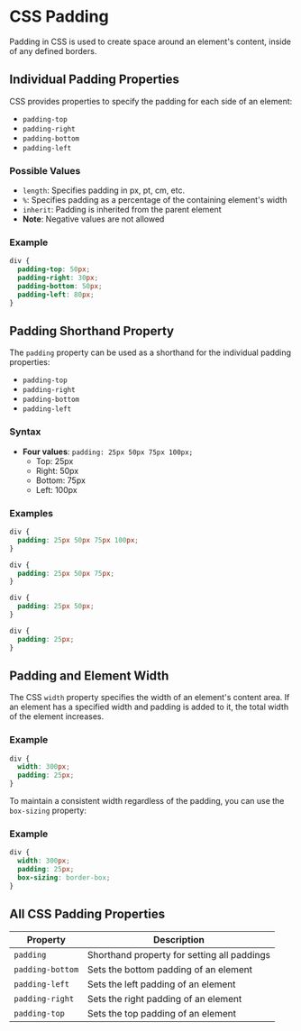 # CSS Padding

Padding in CSS is used to create space around an element's content, inside of any defined borders.

## Individual Padding Properties

CSS provides properties to specify the padding for each side of an element:

- `padding-top`
- `padding-right`
- `padding-bottom`
- `padding-left`

### Possible Values

- `length`: Specifies padding in px, pt, cm, etc.
- `%`: Specifies padding as a percentage of the containing element's width
- `inherit`: Padding is inherited from the parent element
- **Note**: Negative values are not allowed

### Example

```css
div {
  padding-top: 50px;
  padding-right: 30px;
  padding-bottom: 50px;
  padding-left: 80px;
}
```

## Padding Shorthand Property

The `padding` property can be used as a shorthand for the individual padding properties:

- `padding-top`
- `padding-right`
- `padding-bottom`
- `padding-left`

### Syntax

- **Four values**: `padding: 25px 50px 75px 100px;`
  - Top: 25px
  - Right: 50px
  - Bottom: 75px
  - Left: 100px

### Examples

```css
div {
  padding: 25px 50px 75px 100px;
}
```

```css
div {
  padding: 25px 50px 75px;
}
```

```css
div {
  padding: 25px 50px;
}
```

```css
div {
  padding: 25px;
}
```

## Padding and Element Width

The CSS `width` property specifies the width of an element's content area. If an element has a specified width and padding is added to it, the total width of the element increases. 

### Example

```css
div {
  width: 300px;
  padding: 25px;
}
```

To maintain a consistent width regardless of the padding, you can use the `box-sizing` property:

### Example

```css
div {
  width: 300px;
  padding: 25px;
  box-sizing: border-box;
}
```


## All CSS Padding Properties

| Property          | Description                                      |
|-------------------|--------------------------------------------------|
| `padding`         | Shorthand property for setting all paddings      |
| `padding-bottom`  | Sets the bottom padding of an element            |
| `padding-left`    | Sets the left padding of an element              |
| `padding-right`   | Sets the right padding of an element             |
| `padding-top`     | Sets the top padding of an element               |

